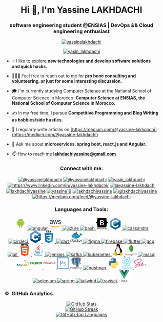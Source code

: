 
<h1 align="center">Hi 👋, I'm Yassine LAKHDACHI</h1>
<h3 align="center">software engineering student @ENSIAS | DevOps && Cloud engineering enthusiast</h3>

<!--<p align="center"> <img src="https://komarev.com/ghpvc/?username=yassinelakhdachi&label=Profile%20views&color=0e75b6&style=flat" alt="yassinelakhdachi" />--> </p>

<p align="center"> <a href="https://github.com/ryo-ma/github-profile-trophy"><img src="https://github-profile-trophy.vercel.app/?username=yassinelakhdachi" alt="yassinelakhdachi" /></a> </p>

<p align="center"> <a href="https://twitter.com/yasin_lakhdachi" target="blank"><img src="https://img.shields.io/twitter/follow/yasin_lakhdachi?logo=twitter&style=for-the-badge" alt="yasin_lakhdachi" /></a> </p>

- 💡 I like to explore **new technologies and develop software solutions and quick hacks.**

- 👨🏻‍💻 Feel free to reach out to me for **pro bono consulting and volunteering, or just for some interesting discussion.**

- 🎓 I'm currently studying Computer Science at the Natianal School of Computer Science in Morocco. **Computer Science at ENSIAS, the National School of Computer Science in Morocco.**

- ✍️ In my free time, I pursue **Competitive Programming and Blog Writing as hobbies/side hustles.**

- 📝 I regularly write articles on [https://medium.com/@yassine-lakhdachi](https://medium.com/@yassine-lakhdachi)

- 💬 Ask me about **microservices, spring boot, react.js and Angular.**

- 📫 How to reach me **lakhdachiyassine@gmail.com**


<h3 align="center">Connect with me:</h3>
<p align="center">
<a href="https://codepen.io/@yassinelakhdachi" target="blank"><img align="center" src="https://raw.githubusercontent.com/codemaker2015/github-profile-readme-generator/master/src/images/icons/Social/codepen.svg" alt="@yassinelakhdachi" height="30" width="40" /></a>
<a href="https://dev.to/@yassinelakhdachi" target="blank"><img align="center" src="https://raw.githubusercontent.com/codemaker2015/github-profile-readme-generator/master/src/images/icons/Social/devto.svg" alt="@yassinelakhdachi" height="30" width="40" /></a>
<a href="https://twitter.com/yasin_lakhdachi" target="blank"><img align="center" src="https://raw.githubusercontent.com/codemaker2015/github-profile-readme-generator/master/src/images/icons/Social/twitter.svg" alt="yasin_lakhdachi" height="30" width="40" /></a>
<a href="https://linkedin.com/in/https://www.linkedin.com/in/yassine-lakhdachi/" target="blank"><img align="center" src="https://raw.githubusercontent.com/codemaker2015/github-profile-readme-generator/master/src/images/icons/Social/linked-in-alt.svg" alt="https://www.linkedin.com/in/yassine-lakhdachi/" height="30" width="40" /></a>
<a href="https://medium.com/@yassine-lakhdachi" target="blank"><img align="center" src="https://raw.githubusercontent.com/codemaker2015/github-profile-readme-generator/master/src/images/icons/Social/medium.svg" alt="@yassine-lakhdachi" height="30" width="40" /></a>
<a href="https://www.hackerrank.com/lakhdachiyassine" target="blank"><img align="center" src="https://raw.githubusercontent.com/codemaker2015/github-profile-readme-generator/master/src/images/icons/Social/hackerrank.svg" alt="lakhdachiyassine" height="30" width="40" /></a>
<a href="https://codeforces.com/profile/yassine19" target="blank"><img align="center" src="https://raw.githubusercontent.com/codemaker2015/github-profile-readme-generator/master/src/images/icons/Social/codeforces.svg" alt="yassine19" height="30" width="40" /></a>
<a href="https://www.leetcode.com/lakhdachiyassine" target="blank"><img align="center" src="https://raw.githubusercontent.com/codemaker2015/github-profile-readme-generator/master/src/images/icons/Social/leet-code.svg" alt="lakhdachiyassine" height="30" width="40" /></a>
<a href="https://www.hackerearth.com/@lakhdachiyassine" target="blank"><img align="center" src="https://raw.githubusercontent.com/codemaker2015/github-profile-readme-generator/master/src/images/icons/Social/hackerearth.svg" alt="@lakhdachiyassine" height="30" width="40" /></a>
<a href="/https://medium.com/feed/@yassine-lakhdachi" target="blank"><img align="center" src="https://raw.githubusercontent.com/codemaker2015/github-profile-readme-generator/master/src/images/icons/Social/rss.svg" alt="https://medium.com/feed/@yassine-lakhdachi" height="30" width="40" /></a>
</p>

<h3 align="center">Languages and Tools:</h3>
        <p align="center">
          <a href="https://developer.android.com" target="_blank" rel="noreferrer">
            <img src="https://raw.githubusercontent.com/devicons/devicon/master/icons/android/android-original-wordmark.svg" alt="android" width="40"                           height="40"/>
          </a>
          <a href="https://angular.io" target="_blank" rel="noreferrer">
            <img src="https://angular.io/assets/images/logos/angular/angular.svg" alt="angular" width="40" height="40"/>
          </a>
          <a href="https://aws.amazon.com" target="_blank" rel="noreferrer">
            <img src="https://raw.githubusercontent.com/devicons/devicon/master/icons/amazonwebservices/amazonwebservices-original-wordmark.svg" alt="aws"                      width="40" height="40"/>
          </a>
          <a href="https://azure.microsoft.com/en-in/" target="_blank" rel="noreferrer">
            <img src="https://www.vectorlogo.zone/logos/microsoft_azure/microsoft_azure-icon.svg" alt="azure" width="40" height="40"/>
          </a>
          <a href="https://www.gnu.org/software/bash/" target="_blank" rel="noreferrer">
            <img src="https://www.vectorlogo.zone/logos/gnu_bash/gnu_bash-icon.svg" alt="bash" width="40" height="40"/>
          </a>
          <a href="https://getbootstrap.com" target="_blank" rel="noreferrer">
            <img src="https://raw.githubusercontent.com/devicons/devicon/master/icons/bootstrap/bootstrap-plain-wordmark.svg" alt="bootstrap" width="40"                        height="40"/>
          </a>
          <a href="https://www.cprogramming.com/" target="_blank" rel="noreferrer">
            <img src="https://raw.githubusercontent.com/devicons/devicon/master/icons/c/c-original.svg" alt="c" width="40" height="40"/>
          </a>
          <a href="https://cassandra.apache.org/" target="_blank" rel="noreferrer">
            <img src="https://www.vectorlogo.zone/logos/apache_cassandra/apache_cassandra-icon.svg" alt="cassandra" width="40" height="40"/>
          </a>
          <a href="https://circleci.com" target="_blank" rel="noreferrer">
            <img src="https://www.vectorlogo.zone/logos/circleci/circleci-icon.svg" alt="circleci" width="40" height="40"/>
          </a>
          <a href="https://www.w3schools.com/cpp/" target="_blank" rel="noreferrer">
            <img src="https://raw.githubusercontent.com/devicons/devicon/master/icons/cplusplus/cplusplus-original.svg" alt="cplusplus" width="40" height="40"/>
          </a>
          <a href="https://www.w3schools.com/css/" target="_blank" rel="noreferrer">
            <img src="https://raw.githubusercontent.com/devicons/devicon/master/icons/css3/css3-original-wordmark.svg" alt="css3" width="40" height="40"/>
          </a>
          <a href="https://dart.dev" target="_blank" rel="noreferrer">
            <img src="https://www.vectorlogo.zone/logos/dartlang/dartlang-icon.svg" alt="dart" width="40" height="40"/>
          </a>
          <a href="https://www.docker.com/" target="_blank" rel="noreferrer">
            <img src="https://raw.githubusercontent.com/devicons/devicon/master/icons/docker/docker-original-wordmark.svg" alt="docker" width="40" height="40"/>
          </a>
          <a href="https://www.figma.com/" target="_blank" rel="noreferrer">
            <img src="https://www.vectorlogo.zone/logos/figma/figma-icon.svg" alt="figma" width="40" height="40"/>
          </a>
          <a href="https://firebase.google.com/" target="_blank" rel="noreferrer">
            <img src="https://www.vectorlogo.zone/logos/firebase/firebase-icon.svg" alt="firebase" width="40" height="40"/>
          </a>
          <a href="https://flutter.dev" target="_blank" rel="noreferrer">
            <img src="https://www.vectorlogo.zone/logos/flutterio/flutterio-icon.svg" alt="flutter" width="40" height="40"/>
          </a>
          <a href="https://cloud.google.com" target="_blank" rel="noreferrer">
            <img src="https://www.vectorlogo.zone/logos/google_cloud/google_cloud-icon.svg" alt="gcp" width="40" height="40"/>
          </a>
          <a href="https://git-scm.com/" target="_blank" rel="noreferrer">
            <img src="https://www.vectorlogo.zone/logos/git-scm/git-scm-icon.svg" alt="git" width="40" height="40"/>
          </a>
          <a href="https://www.w3.org/html/" target="_blank" rel="noreferrer">
            <img src="https://raw.githubusercontent.com/devicons/devicon/master/icons/html5/html5-original-wordmark.svg" alt="html5" width="40" height="40"/>
          </a>
          <a href="https://www.java.com" target="_blank" rel="noreferrer">
            <img src="https://raw.githubusercontent.com/devicons/devicon/master/icons/java/java-original.svg" alt="java" width="40" height="40"/>
          </a>
          <a href="https://www.jenkins.io" target="_blank" rel="noreferrer">
            <img src="https://www.vectorlogo.zone/logos/jenkins/jenkins-icon.svg" alt="jenkins" width="40" height="40"/>
          </a>
          <a href="https://kafka.apache.org/" target="_blank" rel="noreferrer">
            <img src="https://www.vectorlogo.zone/logos/apache_kafka/apache_kafka-icon.svg" alt="kafka" width="40" height="40"/>
          </a>
          <a href="https://kubernetes.io" target="_blank" rel="noreferrer">
            <img src="https://www.vectorlogo.zone/logos/kubernetes/kubernetes-icon.svg" alt="kubernetes" width="40" height="40"/>
          </a>
          <a href="https://www.linux.org/" target="_blank" rel="noreferrer">
            <img src="https://raw.githubusercontent.com/devicons/devicon/master/icons/linux/linux-original.svg" alt="linux" width="40" height="40"/>
          </a>
          <a href="https://www.mongodb.com/" target="_blank" rel="noreferrer">
            <img src="https://raw.githubusercontent.com/devicons/devicon/master/icons/mongodb/mongodb-original-wordmark.svg" alt="mongodb" width="40"                          height="40"/>
          </a>
          <a href="https://www.microsoft.com/en-us/sql-server" target="_blank" rel="noreferrer">
            <img src="https://www.svgrepo.com/show/303229/microsoft-sql-server-logo.svg" alt="mssql" width="40" height="40"/>
          </a>
          <a href="https://www.mysql.com/" target="_blank" rel="noreferrer">
            <img src="https://raw.githubusercontent.com/devicons/devicon/master/icons/mysql/mysql-original-wordmark.svg" alt="mysql" width="40" height="40"/>
          </a>
          <a href="https://www.nginx.com" target="_blank" rel="noreferrer">
            <img src="https://raw.githubusercontent.com/devicons/devicon/master/icons/nginx/nginx-original.svg" alt="nginx" width="40" height="40"/>
          </a>
          <a href="https://www.oracle.com/" target="_blank" rel="noreferrer">
            <img src="https://raw.githubusercontent.com/devicons/devicon/master/icons/oracle/oracle-original.svg" alt="oracle" width="40" height="40"/>
          </a>
          <a href="https://www.photoshop.com/en" target="_blank" rel="noreferrer">
            <img src="https://raw.githubusercontent.com/devicons/devicon/master/icons/photoshop/photoshop-line.svg" alt="photoshop" width="40" height="40"/>
          </a>
          <a href="https://www.postgresql.org" target="_blank" rel="noreferrer">
            <img src="https://raw.githubusercontent.com/devicons/devicon/master/icons/postgresql/postgresql-original-wordmark.svg" alt="postgresql" width="40"                  height="40"/>
          </a>
          <a href="https://postman.com" target="_blank" rel="noreferrer">
            <img src="https://www.vectorlogo.zone/logos/getpostman/getpostman-icon.svg" alt="postman" width="40" height="40"/>
          </a>
          <a href="https://www.python.org" target="_blank" rel="noreferrer">
            <img src="https://raw.githubusercontent.com/devicons/devicon/master/icons/python/python-original.svg" alt="python" width="40" height="40"/>
          </a>
          <a href="https://reactjs.org/" target="_blank" rel="noreferrer">
            <img src="https://raw.githubusercontent.com/devicons/devicon/master/icons/react/react-original-wordmark.svg" alt="react" width="40" height="40"/>
          </a>
          <a href="https://sass-lang.com" target="_blank" rel="noreferrer">
            <img src="https://raw.githubusercontent.com/devicons/devicon/master/icons/sass/sass-original.svg" alt="sass" width="40" height="40"/>
          </a>
          <a href="https://www.selenium.dev" target="_blank" rel="noreferrer">
            <img src="https://raw.githubusercontent.com/detain/svg-logos/780f25886640cef088af994181646db2f6b1a3f8/svg/selenium-logo.svg" alt="selenium" width="40"              height="40"/>
          </a>
          <a href="https://spring.io/" target="_blank" rel="noreferrer">
            <img src="https://www.vectorlogo.zone/logos/springio/springio-icon.svg" alt="spring" width="40" height="40"/>
          </a>
          <a href="https://tailwindcss.com/" target="_blank" rel="noreferrer">
            <img src="https://www.vectorlogo.zone/logos/tailwindcss/tailwindcss-icon.svg" alt="tailwind" width="40" height="40"/>
          </a>
          <a href="https://travis-ci.org" target="_blank" rel="noreferrer">
            <img src="https://www.vectorlogo.zone/logos/travis-ci/travis-ci-icon.svg" alt="travisci" width="40" height="40"/>
          </a> 
          <a href="https://vuejs.org/" target="_blank" rel="noreferrer">
            <img src="https://raw.githubusercontent.com/devicons/devicon/master/icons/vuejs/vuejs-original-wordmark.svg" alt="vuejs" width="40" height="40"/>
          </a> 
        </p>


### ⚙️ &nbsp;GitHub Analytics

<div align="center">
  
[![GitHub Stats](https://github-readme-stats-eight-theta.vercel.app/api?username=yassinelakhdachi&show_icons=true&theme=algolia&include_all_commits=true&count_private=true)](#)\
[![GitHub Streak](https://github-readme-streak-stats.herokuapp.com?user=yassinelakhdachi&theme=algolia&hide_border=true&date_format=M%20j%5B%2C%20Y%5D)](#)\
[![GitHub Top Languages](https://github-readme-stats-eight-theta.vercel.app/api/top-langs/?username=yassinelakhdachi&layout=compact&langs_count=8&theme=algolia)](#)

</div>

